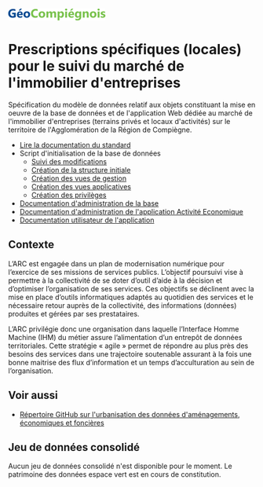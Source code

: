 ![picto](https://github.com/sigagglocompiegne/orga_gest_igeo/blob/master/doc/img/geocompiegnois_2020_reduit_v2.png)

# Prescriptions spécifiques (locales) pour le suivi du marché de l'immobilier d'entreprises

Spécification du modèle de données relatif aux objets constituant la mise en oeuvre de la base de données et de l'application Web dédiée au marché de l'immobilier d'entreprises (terrains privés et locaux d'activités) sur le territoire de l'Agglomération de la Région de Compiègne.

- [Lire la documentation du standard](gabarit/livrables.md)
- Script d'initialisation de la base de données
  * [Suivi des modifications](bdd/IMMO_00_trace.sql)
  * [Création  de la structure initiale](bdd/IMMO_10_squelette.sql)
  * [Création des vues de gestion](bdd/IMMO_20_vues_gestion.sql)
  * [Création des vues applicatives](bdd/IMMO_21_vues_xapps.sql)
  * [Création des privilèges](bdd/IMMO_99_grant.sql)
- [Documentation d'administration de la base](bdd/doc_admin_bd_immo.md)
- [Documentation d'administration de l'application Activité Economique](../../../amt_fon_eco/blob/master/doc/doc_admin_app_eco.md)
- [Documentation utilisateur de l'application](app/doc_util_admin_immo.md)

## Contexte

L’ARC est engagée dans un plan de modernisation numérique pour l’exercice de ses missions de services publics. L’objectif poursuivi vise à permettre à la collectivité de se doter d’outil d’aide à la décision et d’optimiser l’organisation de ses services. Ces objectifs se déclinent avec la mise en place d’outils informatiques adaptés au quotidien des services et le nécessaire retour auprès de la collectivité, des informations (données) produites et gérées par ses prestataires. 

L’ARC privilégie donc une organisation dans laquelle l’Interface Homme Machine (IHM) du métier assure l’alimentation d’un entrepôt de données territoriales. Cette stratégie « agile » permet de répondre au plus près des besoins des services dans une trajectoire soutenable assurant à la fois une bonne maitrise des flux d’information et un temps d’acculturation au sein de l’organisation.

## Voir aussi

- [Répertoire GitHub sur l'urbanisation des données d'aménagements, économiques et foncières](https://github.com/sigagglocompiegne/amt_fon_eco)

## Jeu de données consolidé

Aucun jeu de données consolidé n'est disponible pour le moment. Le patrimoine des données espace vert est en cours de constitution.

